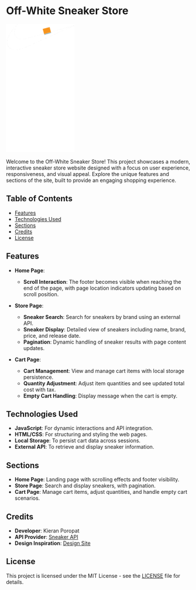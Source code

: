 # Off-White Sneaker Store

![Alt Text](content/social-media-logos/nike-offwhite-white.png)


Welcome to the Off-White Sneaker Store! This project showcases a modern, interactive sneaker store website designed with a focus on user experience, responsiveness, and visual appeal. Explore the unique features and sections of the site, built to provide an engaging shopping experience.

## Table of Contents

- [Features](#features)
- [Technologies Used](#technologies-used)
- [Sections](#sections)
- [Credits](#credits)
- [License](#license)

## Features

- **Home Page**:

  - **Scroll Interaction**: The footer becomes visible when reaching the end of the page, with page location indicators updating based on scroll position.

- **Store Page**:

  - **Sneaker Search**: Search for sneakers by brand using an external API.
  - **Sneaker Display**: Detailed view of sneakers including name, brand, price, and release date.
  - **Pagination**: Dynamic handling of sneaker results with page content updates.

- **Cart Page**:
  - **Cart Management**: View and manage cart items with local storage persistence.
  - **Quantity Adjustment**: Adjust item quantities and see updated total cost with tax.
  - **Empty Cart Handling**: Display message when the cart is empty.

## Technologies Used

- **JavaScript**: For dynamic interactions and API integration.
- **HTML/CSS**: For structuring and styling the web pages.
- **Local Storage**: To persist cart data across sessions.
- **External API**: To retrieve and display sneaker information.

## Sections

- **Home Page**: Landing page with scrolling effects and footer visibility.
- **Store Page**: Search and display sneakers, with pagination.
- **Cart Page**: Manage cart items, adjust quantities, and handle empty cart scenarios.

## Credits

- **Developer**: Kieran Poropat
- **API Provider**: [Sneaker API](https://example.com)
- **Design Inspiration**: [Design Site](https://example.com)

## License

This project is licensed under the MIT License - see the [LICENSE](LICENSE) file for details.
